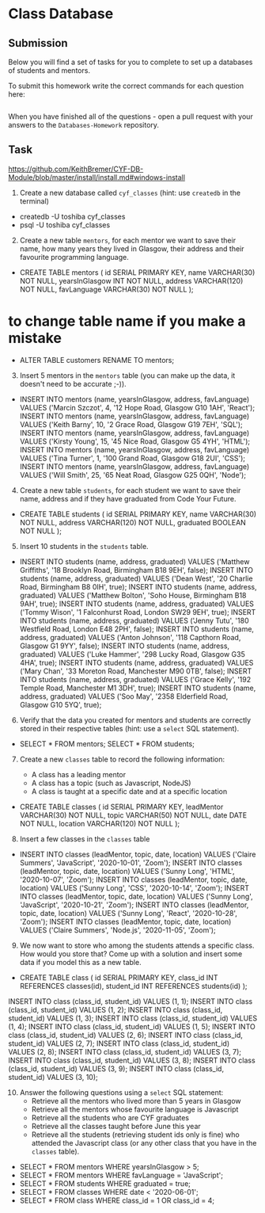 # Class Database

## Submission

Below you will find a set of tasks for you to complete to set up a databases of students and mentors.

To submit this homework write the correct commands for each question here:

```sql


```

When you have finished all of the questions - open a pull request with your answers to the `Databases-Homework` repository.

## Task

https://github.com/KeithBremer/CYF-DB-Module/blob/master/install/install.md#windows-install

1. Create a new database called `cyf_classes` (hint: use `createdb` in the terminal)
- createdb -U toshiba cyf_classes
- psql -U toshiba cyf_classes

2. Create a new table `mentors`, for each mentor we want to save their name, how many years they lived in Glasgow, their address and their favourite programming language.
- CREATE TABLE mentors (
   id                SERIAL PRIMARY KEY,
   name              VARCHAR(30) NOT NULL,
   yearsInGlasgow    INT NOT NULL,
   address           VARCHAR(120) NOT NULL,
   favLanguage       VARCHAR(30) NOT NULL
);

# to change table name if you make a mistake
- ALTER TABLE customers RENAME TO mentors;

3. Insert 5 mentors in the `mentors` table (you can make up the data, it doesn't need to be accurate ;-)).
- INSERT INTO mentors (name, yearsInGlasgow, address, favLanguage) VALUES ('Marcin Szczot', 4, '12 Hope Road, Glasgow G10 1AH', 'React');
INSERT INTO mentors (name, yearsInGlasgow, address, favLanguage) VALUES ('Keith Barny', 10, '2 Grace Road, Glasgow G19 7EH', 'SQL');
INSERT INTO mentors (name, yearsInGlasgow, address, favLanguage) VALUES ('Kirsty Young', 15, '45 Nice Road, Glasgow G5 4YH', 'HTML');
INSERT INTO mentors (name, yearsInGlasgow, address, favLanguage) VALUES ('Tina Turner', 1, '100 Grand Road, Glasgow G18 2UI', 'CSS');
INSERT INTO mentors (name, yearsInGlasgow, address, favLanguage) VALUES ('Will Smith', 25, '65 Neat Road, Glasgow G25 0QH', 'Node');

4. Create a new table `students`, for each student we want to save their name, address and if they have graduated from Code Your Future.
- CREATE TABLE students (
   id                SERIAL PRIMARY KEY,
   name              VARCHAR(30) NOT NULL,
   address           VARCHAR(120) NOT NULL,
   graduated         BOOLEAN NOT NULL
);

5. Insert 10 students in the `students` table.
- INSERT INTO students (name, address, graduated) VALUES ('Matthew Griffiths', '18 Brooklyn Road, Birmingham B18 9EH', false);
INSERT INTO students (name, address, graduated) VALUES ('Dean West', '20 Charlie Road, Birmingham B8 0IH', true);
INSERT INTO students (name, address, graduated) VALUES ('Matthew Bolton', 'Soho House, Birmingham B18 9AH', true);
INSERT INTO students (name, address, graduated) VALUES ('Tommy Wison', '1 Falconhurst Road, London SW29 9EH', true);
INSERT INTO students (name, address, graduated) VALUES ('Jenny Tutu', '180 Westfield Road, London E48 2PH', false);
INSERT INTO students (name, address, graduated) VALUES ('Anton Johnson', '118 Capthorn Road, Glasgow G1 9YY', false);
INSERT INTO students (name, address, graduated) VALUES ('Luke Hammer', '298 Lucky Road, Glasgow G35 4HA', true);
INSERT INTO students (name, address, graduated) VALUES ('Mary Chan', '33 Moreton Road, Manchester M90 0TB', false);
INSERT INTO students (name, address, graduated) VALUES ('Grace Kelly', '192 Temple Road, Manchester M1 3DH', true);
INSERT INTO students (name, address, graduated) VALUES ('Soo May', '2358 Elderfield Road, Glasgow G10 5YQ', true);

6. Verify that the data you created for mentors and students are correctly stored in their respective tables (hint: use a `select` SQL statement).
- SELECT * FROM mentors;
SELECT * FROM students;

7. Create a new `classes` table to record the following information:

   - A class has a leading mentor
   - A class has a topic (such as Javascript, NodeJS)
   - A class is taught at a specific date and at a specific location

- CREATE TABLE classes (
   id                SERIAL PRIMARY KEY,
   leadMentor        VARCHAR(30) NOT NULL,
   topic             VARCHAR(50) NOT NULL,
   date              DATE NOT NULL,
   location          VARCHAR(120) NOT NULL
);

8. Insert a few classes in the `classes` table
- INSERT INTO classes (leadMentor, topic, date, location) VALUES ('Claire Summers', 'JavaScript', '2020-10-01', 'Zoom');
INSERT INTO classes (leadMentor, topic, date, location) VALUES ('Sunny Long', 'HTML', '2020-10-07', 'Zoom');
INSERT INTO classes (leadMentor, topic, date, location) VALUES ('Sunny Long', 'CSS', '2020-10-14', 'Zoom');
INSERT INTO classes (leadMentor, topic, date, location) VALUES ('Sunny Long', 'JavaScript', '2020-10-21', 'Zoom');
INSERT INTO classes (leadMentor, topic, date, location) VALUES ('Sunny Long', 'React', '2020-10-28', 'Zoom');
INSERT INTO classes (leadMentor, topic, date, location) VALUES ('Claire Summers', 'Node.js', '2020-11-05', 'Zoom');

9. We now want to store who among the students attends a specific class. How would you store that? Come up with a solution and insert some data if you model this as a new table.
- CREATE TABLE class (
   id             SERIAL PRIMARY KEY,
   class_id       INT REFERENCES classes(id),
   student_id     INT REFERENCES students(id)
);

INSERT INTO class (class_id, student_id) VALUES (1, 1);
INSERT INTO class (class_id, student_id) VALUES (1, 2);
INSERT INTO class (class_id, student_id) VALUES (1, 3);
INSERT INTO class (class_id, student_id) VALUES (1, 4);
INSERT INTO class (class_id, student_id) VALUES (1, 5);
INSERT INTO class (class_id, student_id) VALUES (2, 6);
INSERT INTO class (class_id, student_id) VALUES (2, 7);
INSERT INTO class (class_id, student_id) VALUES (2, 8);
INSERT INTO class (class_id, student_id) VALUES (3, 7);
INSERT INTO class (class_id, student_id) VALUES (3, 8);
INSERT INTO class (class_id, student_id) VALUES (3, 9);
INSERT INTO class (class_id, student_id) VALUES (3, 10);

10. Answer the following questions using a `select` SQL statement:
    - Retrieve all the mentors who lived more than 5 years in Glasgow
    - Retrieve all the mentors whose favourite language is Javascript
    - Retrieve all the students who are CYF graduates
    - Retrieve all the classes taught before June this year
    - Retrieve all the students (retrieving student ids only is fine) who attended the Javascript class (or any other class that you have in the `classes` table).

- SELECT * FROM mentors WHERE yearsInGlasgow > 5;
- SELECT * FROM mentors WHERE favLanguage = 'JavaScript';
- SELECT * FROM students WHERE graduated = true;
- SELECT * FROM classes WHERE date < '2020-06-01';
- SELECT * FROM class WHERE class_id = 1 OR class_id = 4;